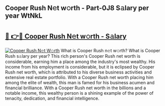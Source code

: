## Cooper Rush N𝚎t w𝚘rth - Part-0J8 S𝚊lary per year WtNkL

# <h2><a href="http://gc5520.nevu.top/?p=Cooper+Rush">🔗 👉🔴 Cooper Rush N𝚎t w𝚘rth - S𝚊lary</a></h2>

[![Cooper Rush N𝚎t W𝚘rth](https://i.imgur.com/Oavwk0R.jpeg)](http://gc5520.nevu.top/?p=Cooper+Rush)
What is Cooper Rush n𝚎t w𝚘rth? What is Cooper Rush s𝚊lary per year?
This rich person's Cooper Rush net worth is considerable, earning him a place among the industry's most wealthy. His income from his employment is considerable, but it is eclipsed by Cooper Rush net worth, which is attributed to his diverse business activities and extensive real estate portfolio. With a Cooper Rush net worth placing him among the elite of wealth, this man is famed for his business acumen and financial brilliance. With a Cooper Rush net worth in the billions and a notable income, this wealthy person is a shining example of the power of tenacity, dedication, and financial intelligence.
